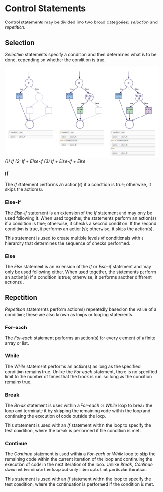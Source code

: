 # Control Statements

Control statements may be divided into two broad categories: _selection_ and _repetition_.

## Selection

_Selection_ statements specify a condition and then determines what is to be done, depending on whether the condition is true.

![Control Flow Graphs](./imgs/2.4-if_elseif_else-01.png)
*(1) If (2) If + Else-if (3) If + Else-if + Else*

### If

The _If_ statement performs an action(s) if a condition is true; otherwise, it skips the action(s). 

### Else-if

The _Else-if_ statement is an extension of the _If_ statement and may only be used following it. When used together, the statements perform an action(s) if a condition is true; otherwise, it checks a second condition. If the second condition is true, it performs an action(s); otherwise, it skips the action(s). 

This statement is used to create multiple levels of conditionals with a hierarchy that determines the sequence of checks performed.

### Else

The _Else_ statement is an extension of the _If_ or _Else-if_ statement and may only be used following either. When used together, the statements perform an action(s) if a condition is true; otherwise, it performs another different action(s).

## Repetition

_Repetition_ statements perform action(s) repeatedly based on the value of a condition; these are also known as loops or looping statements.

### For-each

The _For-each_ statement performs an action(s) for every element of a finite array or list. 

### While

The _While_ statement performs an action(s) as long as the specified condition remains true. Unlike the _For-each_ statement, there is no specified limit to the number of times that the block is run, so long as the condition remains true.

### Break

The _Break_ statement is used within a _For-each_ or _While_ loop to break the loop and terminate it by skipping the remaining code within the loop and continuing the execution of code outside the loop. 

This statement is used with an _If_ statement within the loop to specify the test condition, where the break is performed if the condition is met. 

### Continue

The _Continue_ statement is used within a _For-each_ or _While_ loop to skip the remaining code within the current iteration of the loop and continuing the execution of code in the next iteration of the loop. Unlike _Break_, _Continue_ does not terminate the loop but only interrupts that particular iteration. 

This statement is used with an _If_ statement within the loop to specify the test condition, where the continuation is performed if the condition is met. 